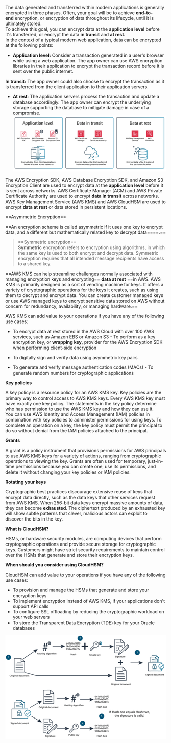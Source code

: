 The data generated and transferred within modern applications is generally encrypted in three phases. Often, your goal will be to achieve **end-to-end** encryption, or encryption of data throughout its lifecycle, until it is ultimately stored.   
To achieve this goal, you can encrypt data at the **application level** before it's transferred, or encrypt the data **in transit** and **at rest.**  
In the context of a typical modern web application, data can be encrypted at the following points:
 
- **Application level:** Consider a transaction generated in a user's browser while using a web application. The app owner can use AWS encryption libraries in their application to encrypt the transaction record before it is sent over the public internet.

**In transit:** The app owner could also choose to encrypt the transaction as it is transferred from the client application to their application servers.

- **At rest**: The application servers process the transaction and update a database accordingly. The app owner can encrypt the underlying storage supporting the database to mitigate damage in case of a compromise.
 ![Infographic categorizing AWS offerings by the encryption phase they are designed to support. Details in following paragraph.](Exported%20image%2020250315115753-0.png)

The AWS Encryption SDK, AWS Database Encryption SDK, and Amazon S3 Encryption Client are used to encrypt data at the **application level** before it is sent across networks. AWS Certificate Manager (ACM) and AWS Private Certificate Authority are used to encrypt **data in transit** across networks. AWS Key Management Service (AWS KMS) and AWS CloudHSM are used to encrypt **data at rest** or data stored in persistent locations.

==Asymmetric Encryption==
 
==An encryption scheme is called asymmetric if it uses one key to encrypt data, and a different but mathematically related key to decrypt data====.==
 > ==Symmetric encryption==   
**Symmetric** encryption refers to encryption using algorithms, in which the same key is used to both encrypt and decrypt data. Symmetric encryption requires that all intended message recipients have access to a shared key.

==AWS KMS can help streamline challenges normally associated with managing encryption keys and encrypting== **data at rest** ==in AWS. AWS KMS is primarily designed as a sort of vending machine for keys. It offers a variety of cryptographic operations for the keys it creates, such as using them to decrypt and encrypt data. You can create customer managed keys or use AWS managed keys to encrypt sensitive data stored on AWS without concern for redundancy, availability, or managing hardware.==
 
AWS KMS can add value to your operations if you have any of the following use cases:
 
- To encrypt data at rest stored in the AWS Cloud with over 100 AWS services, such as Amazon EBS or Amazon S3 - To perform as a key encryption key, or **wrapping key,** provider for the AWS Encryption SDK when performing client-side encryption
   

- To digitally sign and verify data using asymmetric key pairs
- To generate and verify message authentication codes (MACs) - To generate random numbers for cryptographic applications
   

**Key policies**
 
A key policy is a resource policy for an AWS KMS key. Key policies are the primary way to control access to AWS KMS keys. Every AWS KMS key must have exactly one key policy. The statements in the key policy determine who has permission to use the AWS KMS key and how they can use it.  
You can use AWS Identity and Access Management (IAM) policies in combination with key policies to administer permissions for using keys. To complete an operation on a key, the key policy must permit the principal to do so without denial from the IAM policies attached to the principal.
 
**Grants**
 
A grant is a policy instrument that provisions permissions for AWS principals to use AWS KMS keys for a variety of actions, ranging from cryptographic operations to viewing the key. Grants are often used for temporary, just-in-time permissions because you can create one, use its permissions, and delete it without changing your key policies or IAM policies.

**Rotating your keys**
 
Cryptographic best practices discourage extensive reuse of keys that encrypt data directly, such as the data keys that other services request from AWS KMS. When 256-bit data keys encrypt massive amounts of data, they can become **exhausted**. The ciphertext produced by an exhausted key will show subtle patterns that clever, malicious actors can exploit to discover the bits in the key.

**What is CloudHSM?**
 
HSMs, or hardware security modules, are computing devices that perform cryptographic operations and provide secure storage for cryptographic keys. Customers might have strict security requirements to maintain control over the HSMs that generate and store their encryption keys.
   

**When should you consider using CloudHSM?**
 
CloudHSM can add value to your operations if you have any of the following use cases:
 
- To provision and manage the HSMs that generate and store your encryption keys
- To implement encryption instead of AWS KMS, if your applications don't support API calls
- To configure SSL offloading by reducing the cryptographic workload on your web servers
- To store the Transparent Data Encryption (TDE) key for your Oracle databases

![File is sent with a signature to help ensure data integrity. Details in text.](Exported%20image%2020250315115754-1.png)